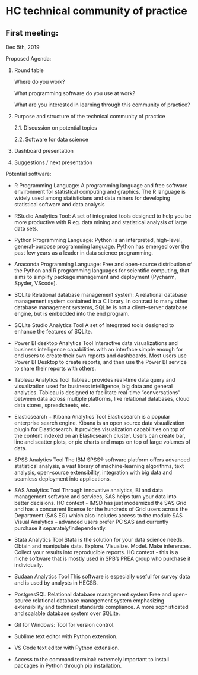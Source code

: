 # HC technical community of practice

## First meeting:

Dec 5th, 2019

Proposed Agenda:

1.	Round table 
    
    Where do you work?
    
    What programming software do you use at work?
    
    What are you interested in learning through this community of practice?
    
2.	Purpose and structure of the technical community of practice
    
    2.1. Discussion on potential topics
    
    2.2. Software for data science

3.	Dashboard presentation

4.	Suggestions / next presentation 


Potential software:

- R	Programming Language:	A programming language and free software environment for statistical computing and graphics. The R language is widely used among statisticians and data miners for developing statistical software and data analysis

- RStudio	Analytics Tool:	A set of integrated tools designed to help you be more productive with R eg. data mining and statistical analysis of large data sets.

- Python	Programming Language:	Python is an interpreted, high-level, general-purpose programming language. Python has emerged over the past few years as a leader in data science programming.

- Anaconda 	Programming Language:	Free and open-source distribution of the Python and R programming languages for scientific computing, that aims to simplify package management and deployment (Pycharm, Spyder, VScode).

- SQLite 	Relational database management system: 	A relational database management system contained in a C library. In contrast to many other database management systems, SQLite is not a client–server database engine, but is embedded into the end program.

- SQLite Studio	Analytics Tool	A set of integrated tools designed to enhance the features of SQLite.

- Power BI desktop	Analytics Tool	Interactive data visualizations and business intelligence capabilities with an interface simple enough for end users to create their own reports and dashboards.  Most users use Power BI Desktop to create reports, and then use the Power BI service to share their reports with others.

- Tableau	Analytics Tool	Tableau provides real-time data query and visualization used for business intelligence, big data and general analytics.  Tableau is designed to facilitate real-time “conversations” between data across multiple platforms, like relational databases, cloud data stores, spreadsheets, etc.

- Elasticsearch + Kibana	Analytics Tool	Elasticsearch is a popular enterprise search engine.   Kibana is an open source data visualization plugin for Elasticsearch. It provides visualization capabilities on top of the content indexed on an Elasticsearch cluster. Users can create bar, line and scatter plots, or pie charts and maps on top of large volumes of data.

- SPSS	Analytics Tool	The IBM SPSS® software platform offers advanced statistical analysis, a vast library of machine-learning algorithms, text analysis, open-source extensibility, integration with big data and seamless deployment into applications.

- SAS	Analytics Tool	Through innovative analytics, BI and data management software and services, SAS helps turn your data into better decisions. HC context - IMSD has just modernized the SAS Grid and has a concurrent license for the hundreds of Grid users across the Department (SAS EG) which also includes access to the module SAS Visual Analytics – advanced users prefer PC SAS and currently purchase it separately/independently.

- Stata	Analytics Tool	Stata is the solution for your data science needs. Obtain and manipulate data. Explore. Visualize. Model. Make inferences. Collect your results into reproducible reports. HC context - this is a niche software that is mostly used in SPB’s PREA group who purchase it individually.

- Sudaan	Analytics Tool	This software is especially useful for survey data and is used by analysts in HECSB.

- PostgresSQL 	Relational database management system	Free and open-source relational database management system emphasizing extensibility and technical standards compliance. A more sophisticated and scalable database system over SQLite.

- Git for Windows: Tool for version control.

- Sublime text editor with Python extension.

- VS Code text editor with Python extension.

- Access to the command terminal: extremely important to install packages in Python through pip installation.
